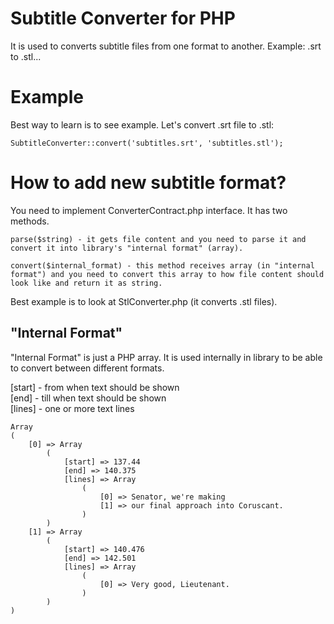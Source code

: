 # Subtitle Converter for PHP
It is used to converts subtitle files from one format to another. Example: .srt to .stl...

# Example
Best way to learn is to see example. Let's convert .srt file to .stl:

```
SubtitleConverter::convert('subtitles.srt', 'subtitles.stl');
```
# How to add new subtitle format?

You need to implement ConverterContract.php interface. It has two methods.
```
parse($string) - it gets file content and you need to parse it and convert it into library's "internal format" (array).

convert($internal_format) - this method receives array (in "internal format") and you need to convert this array to how file content should look like and return it as string.
```

Best example is to look at StlConverter.php (it converts .stl files).

## "Internal Format" 

"Internal Format" is just a PHP array. It is used internally in library to be able to convert between different formats.

  [start] - from when text should be shown  
  [end] - till when text should be shown  
  [lines] - one or more text lines

```
Array
(
    [0] => Array
        (
            [start] => 137.44
            [end] => 140.375
            [lines] => Array
                (
                    [0] => Senator, we're making
                    [1] => our final approach into Coruscant.
                )
        )
    [1] => Array
        (
            [start] => 140.476
            [end] => 142.501
            [lines] => Array
                (
                    [0] => Very good, Lieutenant.
                )
        )
)
```
